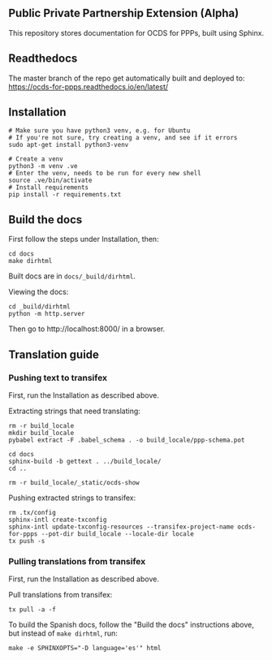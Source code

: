 Public Private Partnership Extension (Alpha)
-------------------------------------------

This repository stores documentation for OCDS for PPPs, built using Sphinx.

## Readthedocs

The master branch of the repo get automatically built and deployed to:
https://ocds-for-ppps.readthedocs.io/en/latest/

## Installation

```
# Make sure you have python3 venv, e.g. for Ubuntu
# If you're not sure, try creating a venv, and see if it errors
sudo apt-get install python3-venv

# Create a venv
python3 -m venv .ve    
# Enter the venv, needs to be run for every new shell
source .ve/bin/activate
# Install requirements
pip install -r requirements.txt
```

## Build the docs

First follow the steps under Installation, then:

```
cd docs
make dirhtml
```

Built docs are in `docs/_build/dirhtml`.


Viewing the docs:
```
cd _build/dirhtml
python -m http.server
```

Then go to http://localhost:8000/ in a browser.


## Translation guide

### Pushing text to transifex

First, run the Installation as described above.

Extracting strings that need translating:
```
rm -r build_locale
mkdir build_locale
pybabel extract -F .babel_schema . -o build_locale/ppp-schema.pot

cd docs
sphinx-build -b gettext . ../build_locale/
cd ..

rm -r build_locale/_static/ocds-show
```

Pushing extracted strings to transifex:
```
rm .tx/config
sphinx-intl create-txconfig
sphinx-intl update-txconfig-resources --transifex-project-name ocds-for-ppps --pot-dir build_locale --locale-dir locale
tx push -s
```


### Pulling translations from transifex

First, run the Installation as described above.

Pull translations from transifex:
```
tx pull -a -f
```

To build the Spanish docs, follow the "Build the docs" instructions above, but instead of `make dirhtml`, run:
```
make -e SPHINXOPTS="-D language='es'" html
```
